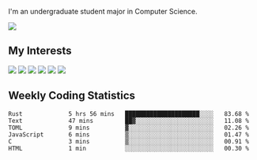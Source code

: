 I'm an undergraduate student major in Computer Science.

![](https://github-readme-stats.vercel.app/api?username=littzhch&theme=radical)

## My Interests

![](https://img.shields.io/badge/Python-3776AB?style=flat&labelColor=FFD43B&logoColor=3776AB&logo=python)
![](https://img.shields.io/badge/C-00599C?style=flat&labelColor=01427d&logoColor=6295cb&logo=c)
![](https://img.shields.io/badge/Rust-ffffff?style=flat&labelColor=ffffff&logoColor=000000&logo=rust)
![](https://img.shields.io/badge/LaTeX-008080?style=flat&labelColor=eeece5&logoColor=008080&logo=latex)
![](https://img.shields.io/badge/OpenGL-5487b2?style=flat&labelColor=ffffff&logoColor=5487b2&logo=opengl)
![](https://img.shields.io/badge/archlinux-1793d1?style=flat&labelColor=333333&logoColor=1793d1&logo=archlinux)

## Weekly Coding Statistics
<!--START_SECTION:waka-->

```text
Rust             5 hrs 56 mins   █████████████████████░░░░   83.68 %
Text             47 mins         ██▓░░░░░░░░░░░░░░░░░░░░░░   11.08 %
TOML             9 mins          ▓░░░░░░░░░░░░░░░░░░░░░░░░   02.26 %
JavaScript       6 mins          ▒░░░░░░░░░░░░░░░░░░░░░░░░   01.47 %
C                3 mins          ▒░░░░░░░░░░░░░░░░░░░░░░░░   00.91 %
HTML             1 min           ░░░░░░░░░░░░░░░░░░░░░░░░░   00.30 %
```

<!--END_SECTION:waka-->
